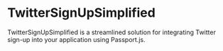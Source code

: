 # TwitterSignUpSimplified
TwitterSignUpSimplified is a streamlined solution for integrating Twitter sign-up into your application using Passport.js.
